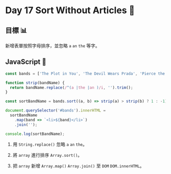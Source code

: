 # Day 17 Sort Without Articles :bank:   

## 目標 :bar_chart:  

新增表單按照字母排序，並忽略 `a` `an` `the` 等字。  

## JavaScript :barber:  

```js
const bands = ['The Plot in You', 'The Devil Wears Prada', 'Pierce the Veil', 'Norma Jean', 'The Bled', 'Say Anything', 'The Midway State', 'We Came as Romans', 'Counterparts', 'Oh, Sleeper', 'A Skylit Drive', 'Anywhere But Here', 'An Old Dog'];

function strip(bandName) {
  return bandName.replace(/^(a |the |an )/i, '').trim();
}

const sortBandName = bands.sort((a, b) => strip(a) > strip(b) ? 1 : -1);

document.querySelector('#bands').innerHTML = 
  sortBandName
    .map(band => `<li>${band}</li>`)
    .join('');

console.log(sortBandName);
```

1. 用 `String.replace()` 忽略 `a` `an` `the`。   

2. 將 `array` 進行排序 `Array.sort()`。  

3. 把 `array` 新增 `Array.map()` `Array.join()` 至 `DOM` `DOM.innerHTML`。   


